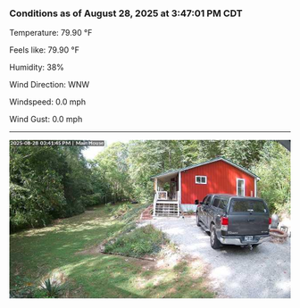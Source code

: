 ### Conditions as of August 28, 2025 at 3:47:01 PM CDT 

Temperature: 79.90 &deg;F

Feels like: 79.90 &deg;F

Humidity: 38%

Wind Direction: WNW

Windspeed: 0.0 mph

Wind Gust: 0.0 mph

---

<img src="./images/latest.jpeg"/>


